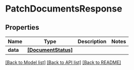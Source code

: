 # PatchDocumentsResponse


## Properties
Name | Type | Description | Notes
------------ | ------------- | ------------- | -------------
**data** | [**[DocumentStatus]**](DocumentStatus.md) |  | 

[[Back to Model list]](../README.md#documentation-for-models) [[Back to API list]](../README.md#documentation-for-api-endpoints) [[Back to README]](../README.md)


